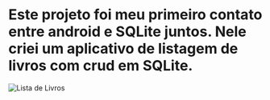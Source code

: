 # Este projeto foi meu primeiro contato entre android e SQLite juntos. Nele criei um aplicativo de listagem de livros com crud em SQLite.

![Lista de Livros](https://user-images.githubusercontent.com/37640104/190403806-afad3f78-4d94-49e1-8e06-2f817dc66dab.gif)
